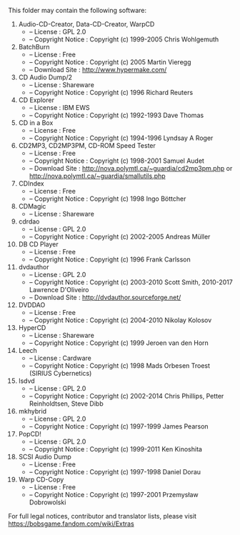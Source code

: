 ﻿This folder may contain the following software:

1. Audio-CD-Creator, Data-CD-Creator, WarpCD
   - – License : GPL 2.0
   - – Copyright Notice : Copyright (c) 1999-2005 Chris Wohlgemuth
2. BatchBurn
   - – License : Free
   - – Copyright Notice : Copyright (c) 2005 Martin Vieregg
   - – Download Site : http://www.hypermake.com/
3. CD Audio Dump/2
   - – License : Shareware
   - – Copyright Notice : Copyright (c) 1996 Richard Reuters
4. CD Explorer
   - – License : IBM EWS
   - – Copyright Notice : Copyright (c) 1992-1993 Dave Thomas
5. CD in a Box
   - – License : Free
   - – Copyright Notice : Copyright (c) 1994-1996 Lyndsay A Roger
6. CD2MP3, CD2MP3PM, CD-ROM Speed Tester
   - – License : Free
   - – Copyright Notice : Copyright (c) 1998-2001 Samuel Audet
   - – Download Site : http://nova.polymtl.ca/~guardia/cd2mp3pm.php or http://nova.polymtl.ca/~guardia/smallutils.php
7. CDIndex
   - – License : Free
   - – Copyright Notice : Copyright (c) 1998 Ingo Böttcher
8. CDMagic
   - – License : Shareware
9. cdrdao
   - – License : GPL 2.0
   - – Copyright Notice : Copyright (c) 2002-2005 Andreas Müller
10. DB CD Player
    - – License : Free
    - – Copyright Notice : Copyright (c) 1996 Frank Carlsson
11. dvdauthor
    - – License : GPL 2.0
    - – Copyright Notice : Copyright (c) 2003-2010 Scott Smith, 2010-2017 Lawrence D'Oliveiro
    - – Download Site : http://dvdauthor.sourceforge.net/
12. DVDDAO
    - – License : Free
    - – Copyright Notice : Copyright (c) 2004-2010 Nikolay Kolosov
13. HyperCD
    - – License : Shareware
    - – Copyright Notice : Copyright (c) 1999 Jeroen van den Horn
14. Leech
    - – License : Cardware
    - – Copyright Notice : Copyright (c) 1998 Mads Orbesen Troest (SIRIUS Cybernetics)
15. lsdvd
    - – License : GPL 2.0
    - – Copyright Notice : Copyright (c) 2002-2014 Chris Phillips, Petter Reinholdtsen, Steve Dibb
16. mkhybrid 
    - – License : GPL 2.0
    - – Copyright Notice : Copyright (c) 1997-1999 James Pearson
16. PopCD!
    - – License : GPL 2.0
    - – Copyright Notice : Copyright (c) 1999-2011 Ken Kinoshita
17. SCSI Audio Dump
    - – License : Free
    - – Copyright Notice : Copyright (c) 1997-1998 Daniel Dorau
18. Warp CD-Copy
    - – License : Free
    - – Copyright Notice : Copyright (c) 1997-2001 Przemysław Dobrowolski

For full legal notices, contributor and translator lists, please visit https://bobsgame.fandom.com/wiki/Extras
